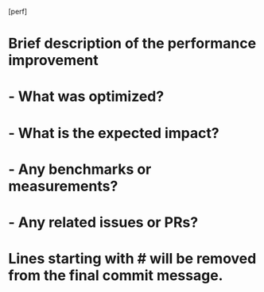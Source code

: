 [perf]



# Brief description of the performance improvement
# 
# - What was optimized?
# - What is the expected impact?
# - Any benchmarks or measurements?
# - Any related issues or PRs?
# 
# Lines starting with # will be removed from the final commit message. 